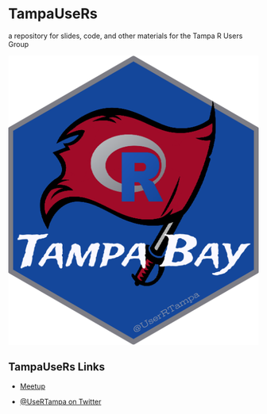 # TampaUseRs

[meetup]: https://www.meetup.com/Tampa-R-Users-Group/
[twitter]: https://www.twitter.com/UseRTampa/

a repository for slides, code, and other materials for the Tampa R Users Group

[![](scripts/hex-logo/trug-hex-twitter.png)][meetup]

## TampaUseRs Links

- [Meetup][meetup]

- [&commat;UseRTampa on Twitter][twitter]
